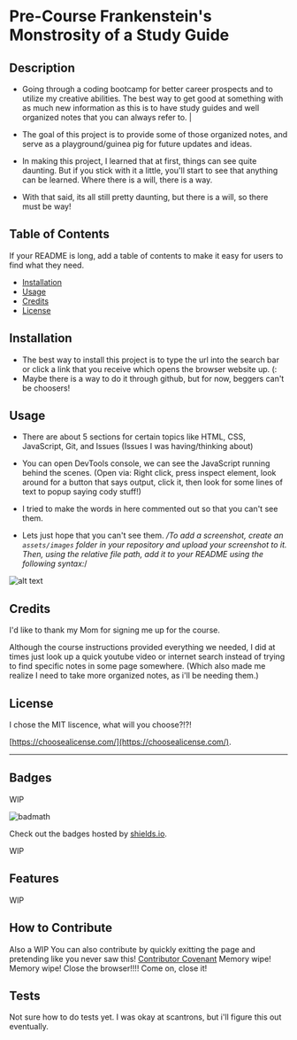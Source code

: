 # Pre-Course Frankenstein's Monstrosity of a Study Guide

## Description

- Going through a coding bootcamp for better career prospects and to utilize my creative abilities. The best way to get good at something with as much new information as this is to have study guides and well organized notes that you can always refer to.
|
- The goal of this project is to provide some of those organized notes, and serve as a playground/guinea pig for future updates and ideas.

- In making this project, I learned that at first, things can see quite daunting. But if you stick with it a little, you'll start to see that anything can be learned. Where there is a will, there is a way.

- With that said, its all still pretty daunting, but there is a will, so there must be way!

## Table of Contents

If your README is long, add a table of contents to make it easy for users to find what they need.

- [Installation](#installation)
- [Usage](#usage)
- [Credits](#credits)
- [License](#license)

## Installation

- The best way to install this project is to type the url into the search bar or click a link that you receive which opens the browser website up. (:
- Maybe there is a way to do it through github, but for now, beggers can't be choosers!

## Usage
- There are about 5 sections for certain topics like HTML, CSS, JavaScript, Git, and Issues (Issues I was having/thinking about)

- You can open DevTools console, we can see the JavaScript running behind the scenes.
(Open via: Right click, press inspect element, look around for a button that says output, click it, then look for some lines of text to popup saying cody stuff!)

- I tried to make the words in here commented out so that you can't see them. 
- Lets just hope that you can't see them.
*/To add a screenshot, create an `assets/images` folder in your repository and upload your screenshot to it. Then, using the relative file path, add it to your README using the following syntax:*/

![alt text](assets/images/screenshot.png)

## Credits

I'd like to thank my Mom for signing me up for the course.

Although the course instructions provided everything we needed, I did at times just look up a quick youtube video or internet search instead of trying to find specific notes in some page somewhere. (Which also made me realize I need to take more organized notes, as i'll be needing them.)

## License

I chose the MIT liscence, what will you choose?!?!

 [https://choosealicense.com/](https://choosealicense.com/).

---


## Badges

WIP

![badmath](https://img.shields.io/github/languages/top/nielsenjared/badmath)

 Check out the badges hosted by [shields.io](https://shields.io/).

WIP

## Features

WIP

## How to Contribute

Also a WIP
You can also contribute by quickly exitting the page and pretending like you never saw this!
[Contributor Covenant](https://www.contributor-covenant.org/)
Memory wipe!
Memory wipe!
Close the browser!!!!
Come on, close it!

## Tests

Not sure how to do tests yet. I was okay at scantrons, but i'll figure this out eventually.